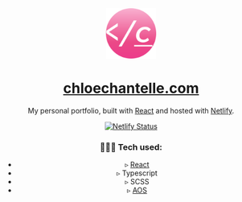 <div align="center">
  <img alt="Chloe Chantelle Logo" src="https://github.com/chloechantelle/portfolio/blob/main/src/assets/images/favi-pink.png" width="100" />
</div>

<h1 align="center">
  <a href="https://chloechantelle.com">chloechantelle.com</a>
</h1>

<p align="center">
My personal portfolio, built with <a href="https://reactjs.org" target="_blank">React</a> and hosted with <a href="https://www.netlify.com" target="_blank">Netlify</a>.
</p>

<p align="center">
  <a href="https://app.netlify.com/sites/chloechantelle/deploys" target="_blank">
    <img src="https://api.netlify.com/api/v1/badges/262d123f-3102-4084-bdcb-0262becc50ca/deploy-status" alt="Netlify Status" />
  </a>
</p>

<h3 align="center">
👩🏻‍💻 Tech used:
</h3>

<ul list-style-type="none" align="center">

<li> ▹ <a href="https://reactjs.org" target="_blank">React</a></li>
<li> ▹ Typescript</li>
<li> ▹ SCSS</li>
<li> ▹ <a href="https://www.npmjs.com/package/aos">AOS</a></li>

</ul>